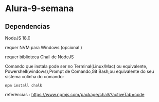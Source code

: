 # Alura-9-semana

## Dependencias 

NodeJS 18.0 

requer NVM  para Windows (opcional )


requer biblioteca  Chail  de NodeJS   

Comando que instala pode ser no Terminal(Linux/Mac) ou equivalente, Powershell(windows),Prompt de Comando,Git Bash,ou equivalente do seu sistema 
colinha do comando: 
````````````
npm install chalk

````````````

referências :
https://www.npmjs.com/package/chalk?activeTab=code